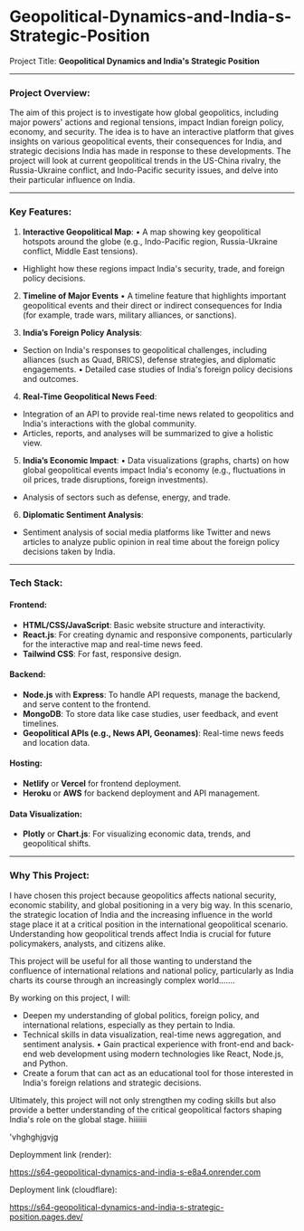 # Geopolitical-Dynamics-and-India-s-Strategic-Position

Project Title: **Geopolitical Dynamics and India's Strategic Position**

---

### Project Overview:
The aim of this project is to investigate how global geopolitics, including major powers' actions and regional tensions, impact Indian foreign policy, economy, and security. The idea is to have an interactive platform that gives insights on various geopolitical events, their consequences for India, and strategic decisions India has made in response to these developments. The project will look at current geopolitical trends in the US-China rivalry, the Russia-Ukraine conflict, and Indo-Pacific security issues, and delve into their particular influence on India.

---

### Key Features:
1. **Interactive Geopolitical Map**:
• A map showing key geopolitical hotspots around the globe (e.g., Indo-Pacific region, Russia-Ukraine conflict, Middle East tensions).
- Highlight how these regions impact India's security, trade, and foreign policy decisions.

2. **Timeline of Major Events**
• A timeline feature that highlights important geopolitical events and their direct or indirect consequences for India (for example, trade wars, military alliances, or sanctions).

3. **India’s Foreign Policy Analysis**:
- Section on India's responses to geopolitical challenges, including alliances (such as Quad, BRICS), defense strategies, and diplomatic engagements.
• Detailed case studies of India's foreign policy decisions and outcomes.

4. **Real-Time Geopolitical News Feed**:
- Integration of an API to provide real-time news related to geopolitics and India's interactions with the global community.
- Articles, reports, and analyses will be summarized to give a holistic view.

5. **India’s Economic Impact**:
• Data visualizations (graphs, charts) on how global geopolitical events impact India's economy (e.g., fluctuations in oil prices, trade disruptions, foreign investments).
- Analysis of sectors such as defense, energy, and trade.

6. **Diplomatic Sentiment Analysis**:
- Sentiment analysis of social media platforms like Twitter and news articles to analyze public opinion in real time about the foreign policy decisions taken by India.


---

### Tech Stack:
#### Frontend:
- **HTML/CSS/JavaScript**: Basic website structure and interactivity.
- **React.js**: For creating dynamic and responsive components, particularly for the interactive map and real-time news feed.
- **Tailwind CSS**: For fast, responsive design.

#### Backend:
- **Node.js** with **Express**: To handle API requests, manage the backend, and serve content to the frontend.
- **MongoDB**: To store data like case studies, user feedback, and event timelines.
- **Geopolitical APIs (e.g., News API, Geonames)**: Real-time news feeds and location data.

#### Hosting:
- **Netlify** or **Vercel** for frontend deployment.
- **Heroku** or **AWS** for backend deployment and API management.
#### Data Visualization:
- **Plotly** or **Chart.js**: For visualizing economic data, trends, and geopolitical shifts.

---

### Why This Project:
I have chosen this project because geopolitics affects national security, economic stability, and global positioning in a very big way. In this scenario, the strategic location of India and the increasing influence in the world stage place it at a critical position in the international geopolitical scenario. Understanding how geopolitical trends affect India is crucial for future policymakers, analysts, and citizens alike.

This project will be useful for all those wanting to understand the confluence of international relations and national policy, particularly as India charts its course through an increasingly complex world.......

By working on this project, I will:
- Deepen my understanding of global politics, foreign policy, and international relations, especially as they pertain to India.
- Technical skills in data visualization, real-time news aggregation, and sentiment analysis.
• Gain practical experience with front-end and back-end web development using modern technologies like React, Node.js, and Python.
- Create a forum that can act as an educational tool for those interested in India's foreign relations and strategic decisions.

Ultimately, this project will not only strengthen my coding skills but also provide a better understanding of the critical geopolitical factors shaping India's role on the global stage.
hiiiiiii

'vhghghjgvjg

Deploymment link (render):

https://s64-geopolitical-dynamics-and-india-s-e8a4.onrender.com

Deployment link (cloudflare):

https://s64-geopolitical-dynamics-and-india-s-strategic-position.pages.dev/
